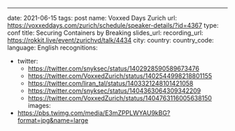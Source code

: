 ---
date: 2021-06-15
tags: post
name: Voxxed Days Zurich
url: https://voxxeddays.com/zurich/schedule/speaker-details/?id=4367
type: conf
title: Securing Containers by Breaking
slides_url: 
recording_url: https://rokkit.live/event/zurichvd/talk/4434
city: 
country: 
country_code: 
language: English
recognitions:
  - twitter:
    - https://twitter.com/snyksec/status/1402928590589673476
    - https://twitter.com/VoxxedZurich/status/1402544998218801155
    - https://twitter.com/liran_tal/status/1403321248101421058
    - https://twitter.com/snyksec/status/1404363064309342209
    - https://twitter.com/VoxxedZurich/status/1404763116005638150
images:
  - https://pbs.twimg.com/media/E3mZPPLWYAU9kBG?format=jpg&name=large
